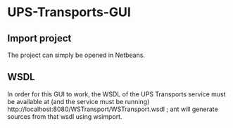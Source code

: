 UPS-Transports-GUI
==================

## Import project
The project can simply be opened in Netbeans.

## WSDL
In order for this GUI to work, the WSDL of the UPS Transports service must be available at (and the service must be running) http://localhost:8080/WSTransport/WSTransport.wsdl ; ant will generate sources from that wsdl using wsimport.
